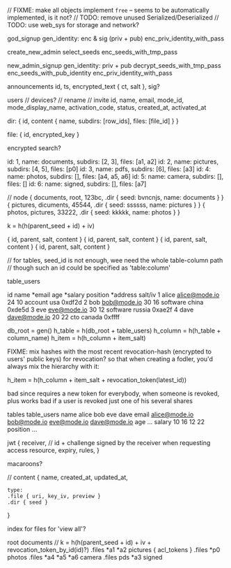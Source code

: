 // FIXME: make all objects implement `free` – seems to be automatically implemented, is it not?
// TODO: remove unused Serialized/Deserialized
// TODO: use web_sys for storage and network?

god_signup
	gen_identity: enc & sig (priv + pub)
	enc_priv_identity_with_pass

create_new_admin
	select_seeds
	enc_seeds_with_tmp_pass

new_admin_signup
	gen_identity: priv + pub
	decrypt_seeds_with_tmp_pass
	enc_seeds_with_pub_identity
	enc_priv_identity_with_pass


announcements
id, ts, encrypted_text { ct, salt }, sig?

users
// devices?
// rename
// invite
id, name, email, mode_id, mode_display_name, activation_code, status, created_at, activated_at

dir: { id, content { name, subdirs: [row_ids], files: [file_id] } }

file: { id, encrypted_key }

encrypted search?

id: 1, name: documents, subdirs: [2, 3], files: [a1, a2]
id: 2, name: pictures, subdirs: [4, 5], files: [p0]
id: 3, name: pdfs, subdirs: [6], files: [a3]
id: 4: name: photos, subdirs: [], files: [a4, a5, a6]
id: 5: name: camera, subdirs: [], files: []
id: 6: name: signed, subdirs: [], files: [a7]

// node
{ documents, root, 123bc, .dir { seed: bvncnjs, name: documents } }
{ pictures, dicuments, 45544, .dir { seed: ssssss, name: pictures } }
{ photos, pictures, 33222, .dir { seed: kkkkk, name: photos } }

k = h(h(parent_seed + id) + iv)

{ id, parent, salt, content }
{ id, parent, salt, content }
{ id, parent, salt, content }
{ id, parent, salt, content }

// for tables, seed_id is not enough, wee need the whole table-column path
// though such an id could be specified as 'table:column'

table_users

id	name	*email					age	*salary	position	*address	salt/iv
1	 	alice	alice@mode.io		24	10			account		usa				0xdf2d
2	 	bob		bob@mode.io			30	16			software	china			0xde5d
3	 	eve		eve@mode.io			30	12			software	russia		0xae2f
4	 	dave	dave@mode.io		20	22			cto				canada		0xffff

db_root = gen()
h_table = h(db_root + table_users)
h_column = h(h_table + column_name)
h_item = h(h_column + item_salt)

FIXME: mix hashes with the most recent revocation-hash (encrypted to users' public keys) for revocation?
so that when creating a fodler, you'd always mix the hierarchy with it:

h_item = h(h_column + item_salt + revocation_token(latest_id))

bad since requires a new token for everybody, when someone is revoked, plus
works bad if a user is revoked just one of his several shares

tables
	table_users
		name
			alice
			bob
			eve
			dave
		email
			alice@mode.io
			bob@mode.io
			eve@mode.io
			dave@mode.io
		age
			...
		salary
			10
			16
			12
			22
		position
			...


jwt {
	receiver, // id + challenge signed by the receiver when requesting access
	resource,
	expiry,
	rules,
}

macaroons?

// content
{
	name,
	created_at,
	updated_at,

	type:
	.file { uri, key_iv, preview }
	.dir { seed }
}

index for files for 'view all'?

root
	documents // k = h(h(parent_seed + id) + iv + revocation_token_by_id(id)?)
		.files
		*a1
		*a2
		pictures { acl_tokens }
			.files
			*p0
			photos
				.files
				*a4
				*a5
				*a6
			camera
				.files
		pds
			*a3
			signed